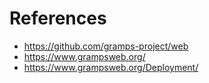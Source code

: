 # References

- https://github.com/gramps-project/web
- https://www.grampsweb.org/
- https://www.grampsweb.org/Deployment/
